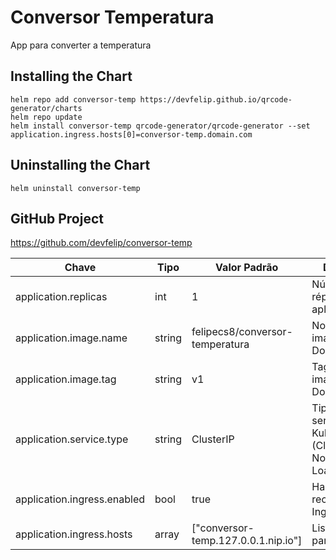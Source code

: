 # Conversor Temperatura
App para converter a temperatura

## Installing the Chart
```
helm repo add conversor-temp https://devfelip.github.io/qrcode-generator/charts
helm repo update
helm install conversor-temp qrcode-generator/qrcode-generator --set application.ingress.hosts[0]=conversor-temp.domain.com
```
## Uninstalling the Chart

```
helm uninstall conversor-temp
```

## GitHub Project
https://github.com/devfelip/conversor-temp


| Chave | Tipo | Valor Padrão | Descrição |
|----------|----------|----------|----------|
| application.replicas | int | 1 | Número de réplicas do aplicativo. |
| application.image.name | string | felipecs8/conversor-temperatura | Nome da imagem Docker. |
| application.image.tag | string | v1 | Tag da imagem Docker. |
| application.service.type | string | ClusterIP | Tipo de serviço Kubernetes (ClusterIP, NodePort, LoadBalancer). |
| application.ingress.enabled | bool | true | Habilita o recurso de Ingress. |
| application.ingress.hosts | array | ["conversor-temp.127.0.0.1.nip.io"] | Lista de hosts para o Ingress. |